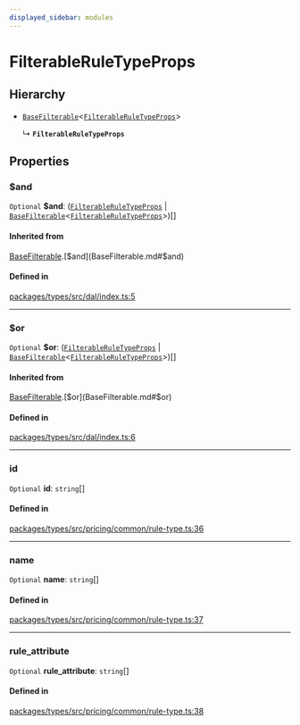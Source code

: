 ```yaml
---
displayed_sidebar: modules
---
```


# FilterableRuleTypeProps

## Hierarchy

- [`BaseFilterable`](BaseFilterable.md)<[`FilterableRuleTypeProps`](FilterableRuleTypeProps.md)\>

  ↳ **`FilterableRuleTypeProps`**

## Properties

### $and

 `Optional` **$and**: ([`FilterableRuleTypeProps`](FilterableRuleTypeProps.md) \| [`BaseFilterable`](BaseFilterable.md)<[`FilterableRuleTypeProps`](FilterableRuleTypeProps.md)\>)[]

#### Inherited from

[BaseFilterable](BaseFilterable.md).[$and](BaseFilterable.md#$and)

#### Defined in

[packages/types/src/dal/index.ts:5](https://github.com/medusajs/medusa/blob/0350eeb0a1/packages/types/src/dal/index.ts#L5)

___

### $or

 `Optional` **$or**: ([`FilterableRuleTypeProps`](FilterableRuleTypeProps.md) \| [`BaseFilterable`](BaseFilterable.md)<[`FilterableRuleTypeProps`](FilterableRuleTypeProps.md)\>)[]

#### Inherited from

[BaseFilterable](BaseFilterable.md).[$or](BaseFilterable.md#$or)

#### Defined in

[packages/types/src/dal/index.ts:6](https://github.com/medusajs/medusa/blob/0350eeb0a1/packages/types/src/dal/index.ts#L6)

___

### id

 `Optional` **id**: `string`[]

#### Defined in

[packages/types/src/pricing/common/rule-type.ts:36](https://github.com/medusajs/medusa/blob/0350eeb0a1/packages/types/src/pricing/common/rule-type.ts#L36)

___

### name

 `Optional` **name**: `string`[]

#### Defined in

[packages/types/src/pricing/common/rule-type.ts:37](https://github.com/medusajs/medusa/blob/0350eeb0a1/packages/types/src/pricing/common/rule-type.ts#L37)

___

### rule\_attribute

 `Optional` **rule\_attribute**: `string`[]

#### Defined in

[packages/types/src/pricing/common/rule-type.ts:38](https://github.com/medusajs/medusa/blob/0350eeb0a1/packages/types/src/pricing/common/rule-type.ts#L38)
